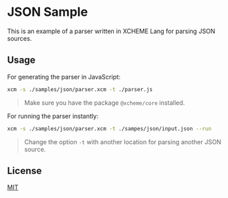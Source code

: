 # JSON Sample

This is an example of a parser written in XCHEME Lang for parsing JSON sources.

## Usage

For generating the parser in JavaScript:

```sh
xcm -s ./samples/json/parser.xcm -t ./parser.js
```

> Make sure you have the package `@xcheme/core` installed.

For running the parser instantly:

```sh
xcm -s ./samples/json/parser.xcm -t ./sampes/json/input.json --run
```

> Change the option `-t` with another location for parsing another JSON source.

## License

[MIT](https://balmante.eti.br)
